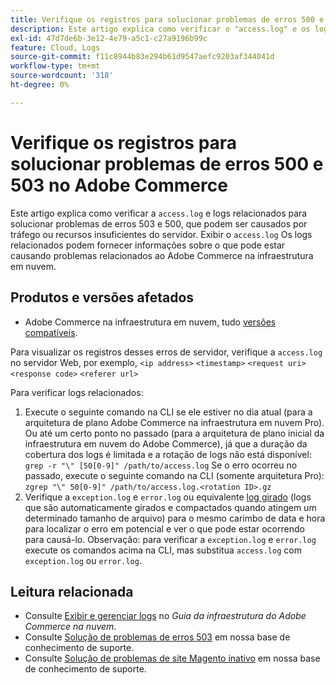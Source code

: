 ```yaml
---
title: Verifique os registros para solucionar problemas de erros 500 e 503 no Adobe Commerce
description: Este artigo explica como verificar o "access.log" e os logs relacionados para solucionar problemas de erros 503 e 500, que podem ser causados por tráfego ou recursos insuficientes do servidor. A visualização do "access.log" e logs relacionados pode fornecer informações sobre o que pode estar causando problemas relacionados ao Adobe Commerce na infraestrutura da nuvem.
exl-id: 47d7de6b-3e12-4e79-a5c1-c27a9196b99c
feature: Cloud, Logs
source-git-commit: f11c8944b83e294b61d9547aefc9203af344041d
workflow-type: tm+mt
source-wordcount: '318'
ht-degree: 0%

---
```


# Verifique os registros para solucionar problemas de erros 500 e 503 no Adobe Commerce

Este artigo explica como verificar a `access.log` e logs relacionados para solucionar problemas de erros 503 e 500, que podem ser causados por tráfego ou recursos insuficientes do servidor. Exibir o `access.log` Os logs relacionados podem fornecer informações sobre o que pode estar causando problemas relacionados ao Adobe Commerce na infraestrutura em nuvem.

<!--
Bob - not in TOC
-->

## Produtos e versões afetados

* Adobe Commerce na infraestrutura em nuvem, tudo [versões compatíveis](https://experienceleague.adobe.com/docs/commerce-operations/release/planning/lifecycle-policy.html).

Para visualizar os registros desses erros de servidor, verifique a `access.log` no servidor Web, por exemplo, `<ip address>` `<timestamp>` `<request uri>` `<response code>` `<referer url>`

Para verificar logs relacionados:

1. Execute o seguinte comando na CLI se ele estiver no dia atual (para a arquitetura de plano Adobe Commerce na infraestrutura em nuvem Pro). Ou até um certo ponto no passado (para a arquitetura de plano inicial da infraestrutura em nuvem do Adobe Commerce), já que a duração da cobertura dos logs é limitada e a rotação de logs não está disponível: `grep -r "\" [50[0-9]" /path/to/access.log` Se o erro ocorreu no passado, execute o seguinte comando na CLI (somente arquitetura Pro): `zgrep "\" 50[0-9]" /path/to/access.log.<rotation ID>.gz`
1. Verifique a `exception.log` e `error.log` ou equivalente [log girado](https://experienceleague.adobe.com/docs/commerce-operations/installation-guide/next-steps/configuration.html#log-rotation) (logs que são automaticamente girados e compactados quando atingem um determinado tamanho de arquivo) para o mesmo carimbo de data e hora para localizar o erro em potencial e ver o que pode estar ocorrendo para causá-lo. Observação: para verificar a `exception.log` e `error.log` execute os comandos acima na CLI, mas substitua `access.log` com `exception.log` ou `error.log`.

## Leitura relacionada

* Consulte [Exibir e gerenciar logs](https://experienceleague.adobe.com/docs/commerce-cloud-service/user-guide/develop/test/log-locations.html) no *Guia da infraestrutura do Adobe Commerce na nuvem*.
* Consulte [Solução de problemas de erros 503](/help/troubleshooting/miscellaneous/troubleshooting-503-errors.md) em nossa base de conhecimento de suporte.
* Consulte [Solução de problemas de site Magento inativo](/help/troubleshooting/site-down-or-unresponsive/magento-site-down-troubleshooter.md) em nossa base de conhecimento de suporte.
